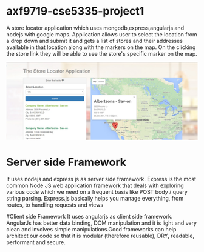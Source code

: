 # axf9719-cse5335-project1
A store locator application which uses mongodb,express,angularjs and nodejs  with google maps. Application allows user to 
select the location from a drop down and submit it and gets a list of stores and their addresses available in that location along with the markers on the map.
On the clicking the store link they will be able to see the store's specific marker on the map.

![appimage](https://raw.githubusercontent.com/anjumfatima26/axf9719-cse5335-project1/master/resources/app_image.jpg)

# Server side Framework
It uses nodejs and express js as server side framework. Express is the most common Node JS web application framework that deals with exploring various code  which we need on a frequent basis like POST body / query string parsing. Express.js basically helps you manage everything, from routes, to handling requests and views

#Client side Framework
It uses angularjs as client side framework. AngularJs has better data binding, DOM manipulation and it is light and very clean and involves simple manipulations.Good frameworks can help architect our code so that it is modular (therefore reusable), DRY, readable, performant and secure. 


